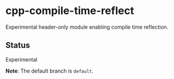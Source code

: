 # cpp-compile-time-reflect
Experimental header-only module enabling compile time reflection.

## Status
Experimental

**Note**: The default branch is `default`.
